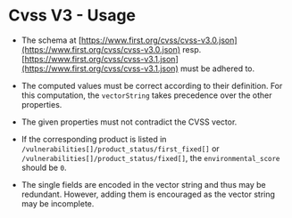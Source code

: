 # Cvss V3 - Usage

* The schema at [https://www.first.org/cvss/cvss-v3.0.json](https://www.first.org/cvss/cvss-v3.0.json) resp.
  [https://www.first.org/cvss/cvss-v3.1.json](https://www.first.org/cvss/cvss-v3.1.json) must be adhered to.

* The computed values must be correct according to their definition. For this computation, the `vectorString` takes
  precedence over the other properties.

* The given properties must not contradict the CVSS vector.

* If the corresponding product is listed in `/vulnerabilities[]/product_status/first_fixed[]` or
  `/vulnerabilities[]/product_status/fixed[]`, the `environmental_score` should be `0`.

* The single fields are encoded in the vector string and thus may be redundant. However, adding them is encouraged as
  the vector string may be incomplete.
